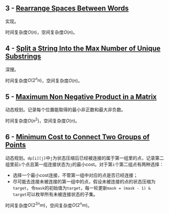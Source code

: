 ## 3 - [Rearrange Spaces Between Words](https://leetcode.com/contest/weekly-contest-207/problems/rearrange-spaces-between-words/)

实现。

时间复杂度$O(n)$，空间复杂度$O(n)$。

## 4 - [Split a String Into the Max Number of Unique Substrings](https://leetcode.com/contest/weekly-contest-207/problems/split-a-string-into-the-max-number-of-unique-substrings/)

深搜。

时间复杂度$O(2^n n)$，空间复杂度$O(n)$。

## 5 - [Maximum Non Negative Product in a Matrix](https://leetcode.com/contest/weekly-contest-207/problems/maximum-non-negative-product-in-a-matrix/)

动态规划。记录每个位置能取得的最小非正数和最大非负数。

时间复杂度$O(n^2)$，空间复杂度$O(n)$。

## 6 - [Minimum Cost to Connect Two Groups of Points](https://leetcode.com/contest/weekly-contest-207/problems/minimum-cost-to-connect-two-groups-of-points/)

动态规划。`dp[i][j]`中`j`为状态压缩后已经被连接的属于第一组里的点，记录第二组里前`i`个点且第一组连接状态为`j`的最小cost。对于第`i`个第二组点有两种选择：
* 选择一个最小cost连接，不管第一组中对应的点是否已经连接；
* 尽可能去连接未被连接的第一组中的点，假设未被连接的点的状态压缩为`target`，令`mask`的初始值为`target`，每一轮更新`mask = (mask - 1) & target`可以枚举所有未被连接状态的子集。

时间复杂度$O(2^{2n}m)$，空间复杂度$O(2^n m)$。
